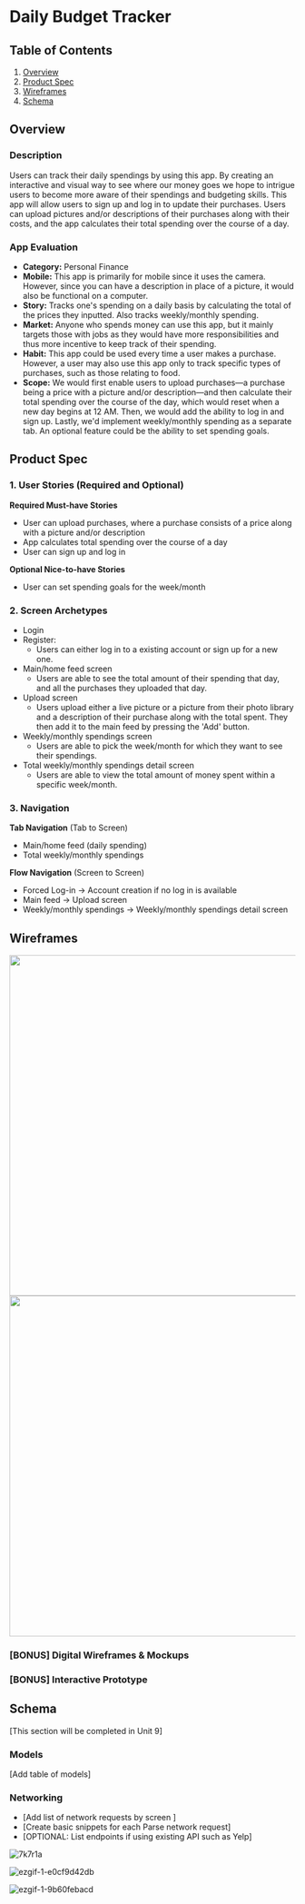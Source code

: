 # Daily Budget Tracker


## Table of Contents
1. [Overview](#Overview)
1. [Product Spec](#Product-Spec)
1. [Wireframes](#Wireframes)
2. [Schema](#Schema)

## Overview
### Description
Users can track their daily spendings by using this app. By creating an interactive and visual way to see where our money goes we hope to intrigue users to become more aware of their spendings and budgeting skills. This app will allow users to sign up and log in to update their purchases. Users can upload pictures and/or descriptions of their purchases along with their costs, and the app calculates their total spending over the course of a day.  

### App Evaluation

- **Category:** Personal Finance
- **Mobile:** This app is primarily for mobile since it uses the camera. However, since you can have a description in place of a picture, it would also be functional on a computer.
- **Story:** Tracks one's spending on a daily basis by calculating the total of the prices they inputted. Also tracks weekly/monthly spending.
- **Market:** Anyone who spends money can use this app, but it mainly targets those with jobs as they would have more responsibilities and thus more incentive to keep track of their spending.
- **Habit:** This app could be used every time a user makes a purchase. However, a user may also use this app only to track specific types of purchases, such as those relating to food.
- **Scope:** We would first enable users to upload purchases—a purchase being a price with a picture and/or description—and then calculate their total spending over the course of the day, which would reset when a new day begins at 12 AM. Then, we would add the ability to log in and sign up. Lastly, we'd implement weekly/monthly spending as a separate tab. An optional feature could be the ability to set spending goals.

## Product Spec

### 1. User Stories (Required and Optional)

**Required Must-have Stories**

* User can upload purchases, where a purchase consists of a price along with a picture and/or description
* App calculates total spending over the course of a day
* User can sign up and log in

**Optional Nice-to-have Stories**

* User can set spending goals for the week/month

### 2. Screen Archetypes

* Login
* Register:
   * Users can either log in to a existing account or sign up for a new one.
* Main/home feed screen
    * Users are able to see the total amount of their spending that day, and all the purchases they uploaded that day.
* Upload screen 
    * Users upload either a live picture or a picture from their photo library and a description of their purchase along with the total spent. They then add it to the main feed by pressing the 'Add' button.
* Weekly/monthly spendings screen
    * Users are able to pick the week/month for which they want to see their spendings.
* Total weekly/monthly spendings detail screen
    * Users are able to view the total amount of money spent within a specific week/month.


### 3. Navigation

**Tab Navigation** (Tab to Screen)

* Main/home feed (daily spending)
* Total weekly/monthly spendings

**Flow Navigation** (Screen to Screen)

* Forced Log-in -> Account creation if no log in is available
* Main feed -> Upload screen
* Weekly/monthly spendings -> Weekly/monthly spendings detail screen

## Wireframes

<img src="https://i.imgur.com/yjLU1k8.jpg" width=600>

<img src="https://i.imgur.com/VBKwLsc.jpg" width=600>

### [BONUS] Digital Wireframes & Mockups

### [BONUS] Interactive Prototype

## Schema 
[This section will be completed in Unit 9]
### Models
[Add table of models]
### Networking
- [Add list of network requests by screen ]
- [Create basic snippets for each Parse network request]
- [OPTIONAL: List endpoints if using existing API such as Yelp]


![7k7r1a](https://user-images.githubusercontent.com/110207696/235594942-42642c03-5769-4b1a-ad14-788cc43535ad.gif)


![ezgif-1-e0cf9d42db](https://user-images.githubusercontent.com/110207696/235591901-60422fc0-1b7d-47f5-8570-1c4b21f8a825.gif)


![ezgif-1-9b60febacd](https://user-images.githubusercontent.com/110207696/235591616-279c671e-a239-4f85-af60-4dc832b396d7.gif)

